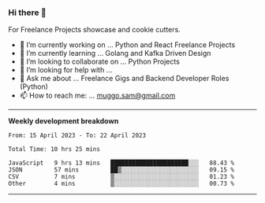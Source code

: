 ### Hi there 👋 



For Freelance Projects showcase and cookie cutters.

- 🔭 I’m currently working on ... Python and React Freelance Projects
- 🌱 I’m currently learning ... Golang and Kafka Driven Design
- 👯 I’m looking to collaborate on ... Python Projects
- 🤔 I’m looking for help with ...
- 💬 Ask me about ... Freelance Gigs and Backend Developer Roles (Python)
- 📫 How to reach me: ... muggo.sam@gmail.com
---------
**Weekly development breakdown**
<!--START_SECTION:waka-->

```text
From: 15 April 2023 - To: 22 April 2023

Total Time: 10 hrs 25 mins

JavaScript   9 hrs 13 mins   ██████████████████████░░░   88.43 %
JSON         57 mins         ██▒░░░░░░░░░░░░░░░░░░░░░░   09.15 %
CSV          7 mins          ▒░░░░░░░░░░░░░░░░░░░░░░░░   01.23 %
Other        4 mins          ▒░░░░░░░░░░░░░░░░░░░░░░░░   00.73 %
```

<!--END_SECTION:waka-->

----------


